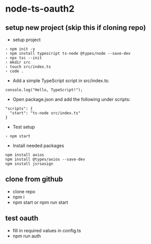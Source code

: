 # node-ts-oauth2

## setup new project (skip this if cloning repo)
* setup project
```
› npm init -y
› npm install typescript ts-node @types/node --save-dev  
› npx tsc --init   
› mkdir src
› touch src/index.ts
› code .
```
* Add a simple TypeScript script in src/index.ts:
```
console.log("Hello, TypeScript!");
```

* Open package.json and add the following under scripts:
```
"scripts": {
  "start": "ts-node src/index.ts"
}
```
* Test setup
```
› npm start
```
* Install needed packages
```
npm install axios
npm install @types/axios --save-dev
npm install jsrsasign
```

## clone from github
* clone repo
* npm i
* npm start or npm run start

## test oauth
* fill in required values in config.ts
* npm run auth
